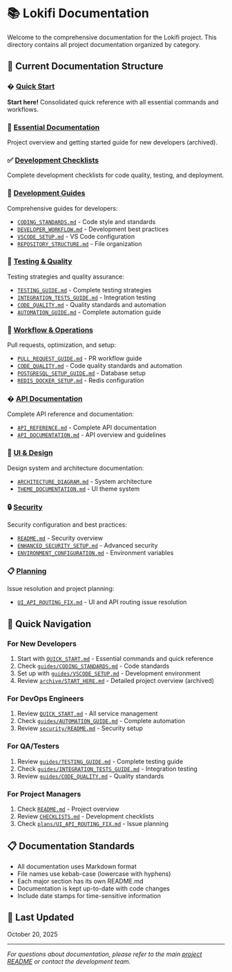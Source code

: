 # 📚 Lokifi Documentation

Welcome to the comprehensive documentation for the Lokifi project. This directory contains all project documentation organized by category.

## 📁 Current Documentation Structure

### � [Quick Start](./QUICK_START.md)
**Start here!** Consolidated quick reference with all essential commands and workflows.

### 📖 [Essential Documentation](./archive/START_HERE.md)
Project overview and getting started guide for new developers (archived).

### ✅ [Development Checklists](./CHECKLISTS.md)
Complete development checklists for code quality, testing, and deployment.

### 🔧 [Development Guides](./guides/)
Comprehensive guides for developers:
- [`CODING_STANDARDS.md`](./guides/CODING_STANDARDS.md) - Code style and standards
- [`DEVELOPER_WORKFLOW.md`](./guides/DEVELOPER_WORKFLOW.md) - Development best practices
- [`VSCODE_SETUP.md`](./guides/VSCODE_SETUP.md) - VS Code configuration
- [`REPOSITORY_STRUCTURE.md`](./guides/REPOSITORY_STRUCTURE.md) - File organization

### 🧪 [Testing & Quality](./guides/)
Testing strategies and quality assurance:
- [`TESTING_GUIDE.md`](./guides/TESTING_GUIDE.md) - Complete testing strategies
- [`INTEGRATION_TESTS_GUIDE.md`](./guides/INTEGRATION_TESTS_GUIDE.md) - Integration testing
- [`CODE_QUALITY.md`](./guides/CODE_QUALITY.md) - Quality standards and automation
- [`AUTOMATION_GUIDE.md`](./guides/AUTOMATION_GUIDE.md) - Complete automation guide

### 🔄 [Workflow & Operations](./guides/)
Pull requests, optimization, and setup:
- [`PULL_REQUEST_GUIDE.md`](./guides/PULL_REQUEST_GUIDE.md) - PR workflow guide
- [`CODE_QUALITY.md`](./guides/CODE_QUALITY.md) - Code quality standards and automation
- [`POSTGRESQL_SETUP_GUIDE.md`](./guides/POSTGRESQL_SETUP_GUIDE.md) - Database setup
- [`REDIS_DOCKER_SETUP.md`](./guides/REDIS_DOCKER_SETUP.md) - Redis configuration

### � [API Documentation](./api/)
Complete API reference and documentation:
- [`API_REFERENCE.md`](./api/API_REFERENCE.md) - Complete API documentation
- [`API_DOCUMENTATION.md`](./api/API_DOCUMENTATION.md) - API overview and guidelines

### 🎨 [UI & Design](./design/)
Design system and architecture documentation:
- [`ARCHITECTURE_DIAGRAM.md`](./design/ARCHITECTURE_DIAGRAM.md) - System architecture
- [`THEME_DOCUMENTATION.md`](./design/THEME_DOCUMENTATION.md) - UI theme system

### 🔒 [Security](./security/)
Security configuration and best practices:
- [`README.md`](./security/README.md) - Security overview
- [`ENHANCED_SECURITY_SETUP.md`](./security/ENHANCED_SECURITY_SETUP.md) - Advanced security
- [`ENVIRONMENT_CONFIGURATION.md`](./security/ENVIRONMENT_CONFIGURATION.md) - Environment variables

### 📋 [Planning](./plans/)
Issue resolution and project planning:
- [`UI_API_ROUTING_FIX.md`](./plans/UI_API_ROUTING_FIX.md) - UI and API routing issue resolution

## 🎯 Quick Navigation

### For New Developers
1. Start with [`QUICK_START.md`](./QUICK_START.md) - Essential commands and quick reference
2. Check [`guides/CODING_STANDARDS.md`](./guides/CODING_STANDARDS.md) - Code standards
3. Set up with [`guides/VSCODE_SETUP.md`](./guides/VSCODE_SETUP.md) - Development environment
4. Review [`archive/START_HERE.md`](./archive/START_HERE.md) - Detailed project overview (archived)

### For DevOps Engineers
1. Review [`QUICK_START.md`](./QUICK_START.md) - All service management
2. Check [`guides/AUTOMATION_GUIDE.md`](./guides/AUTOMATION_GUIDE.md) - Complete automation
3. Review [`security/README.md`](./security/README.md) - Security setup

### For QA/Testers
1. Review [`guides/TESTING_GUIDE.md`](./guides/TESTING_GUIDE.md) - Complete testing guide
2. Check [`guides/INTEGRATION_TESTS_GUIDE.md`](./guides/INTEGRATION_TESTS_GUIDE.md) - Integration testing
3. Review [`guides/CODE_QUALITY.md`](./guides/CODE_QUALITY.md) - Quality standards

### For Project Managers
1. Check [`README.md`](./README.md) - Project overview
2. Review [`CHECKLISTS.md`](./CHECKLISTS.md) - Development checklists
3. Check [`plans/UI_API_ROUTING_FIX.md`](./plans/UI_API_ROUTING_FIX.md) - Issue planning

## 📋 Documentation Standards

- All documentation uses Markdown format
- File names use kebab-case (lowercase with hyphens)
- Each major section has its own README.md
- Documentation is kept up-to-date with code changes
- Include date stamps for time-sensitive information

## 🔄 Last Updated
October 20, 2025

---

*For questions about documentation, please refer to the main [project README](../README.md) or contact the development team.*
